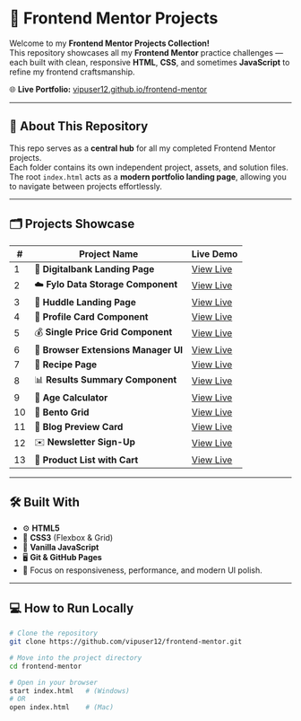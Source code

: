 # 🚀 Frontend Mentor Projects

Welcome to my **Frontend Mentor Projects Collection!**  
This repository showcases all my **Frontend Mentor** practice challenges — each built with clean, responsive **HTML**, **CSS**, and sometimes **JavaScript** to refine my frontend craftsmanship.

🌐 **Live Portfolio:** [vipuser12.github.io/frontend-mentor](https://vipuser12.github.io/frontend-mentor/)

---

## 🧠 About This Repository
This repo serves as a **central hub** for all my completed Frontend Mentor projects.  
Each folder contains its own independent project, assets, and solution files.  
The root `index.html` acts as a **modern portfolio landing page**, allowing you to navigate between projects effortlessly.

---

## 🗂️ Projects Showcase

| # | Project Name | Live Demo |
|---|---------------|-----------|
| 1 | 🏦 **Digitalbank Landing Page** | [View Live](https://vipuser12.github.io/frontend-mentor/Digitalbank%20landing%20page/) |
| 2 | ☁️ **Fylo Data Storage Component** | [View Live](https://vipuser12.github.io/frontend-mentor/fylo-data-storage-component-master/) |
| 3 | 💬 **Huddle Landing Page** | [View Live](https://vipuser12.github.io/frontend-mentor/huddle-landing-page-with-single-introductory-section-master/) |
| 4 | 👤 **Profile Card Component** | [View Live](https://vipuser12.github.io/frontend-mentor/profile-card-component-main/) |
| 5 | 💰 **Single Price Grid Component** | [View Live](https://vipuser12.github.io/frontend-mentor/single-price-grid-component-master/) |
| 6 | 🧩 **Browser Extensions Manager UI** | [View Live](https://vipuser12.github.io/frontend-mentor/browser-extensions-manager-ui-main/) |
| 7 | 🍳 **Recipe Page** | [View Live](https://vipuser12.github.io/frontend-mentor/recipe-page-main/) |
| 8 | 📊 **Results Summary Component** | [View Live](https://vipuser12.github.io/frontend-mentor/results-summary-component-main/) |
| 9 | 📅 **Age Calculator** | [View Live](https://vipuser12.github.io/frontend-mentor/age-calculator-app-main/) |
| 10 | 🧱 **Bento Grid** | [View Live](https://vipuser12.github.io/frontend-mentor/bento-grid-main/) |
| 11 | 📰 **Blog Preview Card** | [View Live](https://vipuser12.github.io/frontend-mentor/blog-preview-card-main/) |
| 12 | ✉️ **Newsletter Sign-Up** | [View Live](https://vipuser12.github.io/frontend-mentor/newsletter-sign-up-with-success-message-main/) |
| 13 | 🛒 **Product List with Cart** | [View Live](https://vipuser12.github.io/frontend-mentor/product-list-with-cart-main/) |

---

## 🛠️ Built With

- ⚙️ **HTML5**
- 🎨 **CSS3** (Flexbox & Grid)
- 🧠 **Vanilla JavaScript**
- 🖥️ **Git & GitHub Pages**
- 💎 Focus on responsiveness, performance, and modern UI polish.

---

## 💻 How to Run Locally

```bash
# Clone the repository
git clone https://github.com/vipuser12/frontend-mentor.git

# Move into the project directory
cd frontend-mentor

# Open in your browser
start index.html   # (Windows)
# OR
open index.html    # (Mac)
